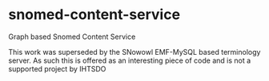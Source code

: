 snomed-content-service
======================

Graph based Snomed Content Service

This work was superseded by the SNowowl EMF-MySQL based terminology server.
As such this is offered as an interesting piece of code and is not a supported project by IHTSDO
